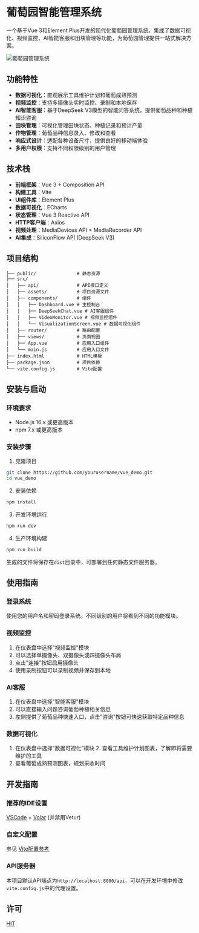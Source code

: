# 葡萄园智能管理系统

一个基于Vue 3和Element Plus开发的现代化葡萄园管理系统，集成了数据可视化、视频监控、AI智能客服和田块管理等功能，为葡萄园管理提供一站式解决方案。

![葡萄园管理系统](./public/dashboard_preview.png)

## 功能特性

- **数据可视化**：直观展示工具维护计划和葡萄成熟预测
- **视频监控**：支持多摄像头实时监控、录制和本地保存
- **AI智能客服**：基于DeepSeek V3模型的智能问答系统，提供葡萄品种和种植知识咨询
- **田块管理**：可视化管理田块状态、种植记录和预计产量
- **作物管理**：葡萄品种信息录入、修改和查看
- **响应式设计**：适配各种设备尺寸，提供良好的移动端体验
- **多用户权限**：支持不同权限级别的用户管理

## 技术栈

- **前端框架**：Vue 3 + Composition API
- **构建工具**：Vite
- **UI组件库**：Element Plus
- **数据可视化**：ECharts
- **状态管理**：Vue 3 Reactive API
- **HTTP客户端**：Axios
- **视频处理**：MediaDevices API + MediaRecorder API
- **AI集成**：SiliconFlow API (DeepSeek V3)

## 项目结构

```
├── public/               # 静态资源
├── src/
│   ├── api/              # API接口定义
│   ├── assets/           # 项目资源文件
│   ├── components/       # 组件
│   │   ├── Dashboard.vue # 主控制台
│   │   ├── DeepSeekChat.vue # AI客服组件
│   │   ├── VideoMonitor.vue # 视频监控组件
│   │   └── VisualizationScreen.vue # 数据可视化组件
│   ├── router/           # 路由配置
│   ├── views/            # 页面视图
│   ├── App.vue           # 应用入口组件
│   └── main.js           # 应用入口文件
├── index.html            # HTML模板
├── package.json          # 项目依赖
└── vite.config.js        # Vite配置
```

## 安装与启动

### 环境要求

- Node.js 16.x 或更高版本
- npm 7.x 或更高版本

### 安装步骤

1. 克隆项目

```sh
git clone https://github.com/yourusername/vue_demo.git
cd vue_demo
```

2. 安装依赖

```sh
npm install
```

3. 开发环境运行

```sh
npm run dev
```

4. 生产环境构建

```sh
npm run build
```

生成的文件将保存在`dist`目录中，可部署到任何静态文件服务器。

## 使用指南

### 登录系统

使用您的用户名和密码登录系统。不同级别的用户将看到不同的功能模块。

### 视频监控

1. 在仪表盘中选择"视频监控"模块
2. 可以选择单摄像头、双摄像头或四摄像头布局
3. 点击"连接"按钮启用摄像头
4. 使用录制按钮可以录制视频并保存到本地

### AI客服

1. 在仪表盘中选择"智能客服"模块
2. 可以直接输入问题咨询葡萄种植相关信息
3. 左侧提供了葡萄品种快速入口，点击"咨询"按钮可快速获取特定品种信息

### 数据可视化

1. 在仪表盘中选择"数据可视化"模块
   2. 查看工具维护计划图表，了解即将需要维护的工具
3. 查看葡萄成熟预测图表，规划采收时间

## 开发指南

### 推荐的IDE设置

[VSCode](https://code.visualstudio.com/) + [Volar](https://marketplace.visualstudio.com/items?itemName=Vue.volar) (并禁用Vetur)

### 自定义配置

参见 [Vite配置参考](https://vitejs.dev/config/)

### API服务器

本项目默认API端点为`http://localhost:8080/api`，可以在开发环境中修改`vite.config.js`中的代理设置。

## 许可

[HIT](LICENSE)
